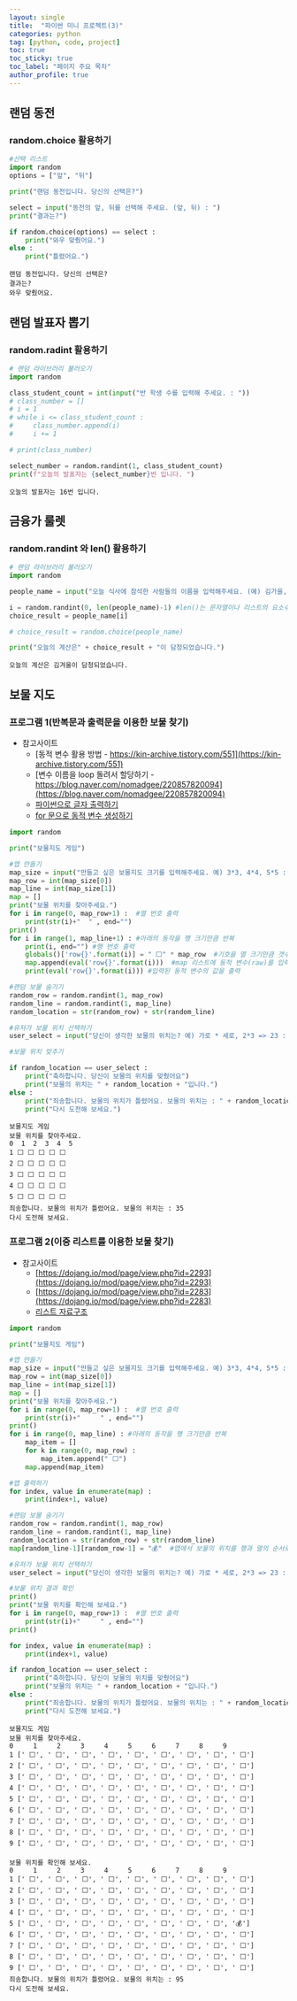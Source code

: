 ```yaml
---
layout: single
title:  "파이썬 미니 프로젝트(3)"
categories: python
tag: [python, code, project]
toc: true
toc_sticky: true
toc_label: "페이지 주요 목차"
author_profile: true
---
```


<head>
  <style>
    table.dataframe {
      white-space: normal;
      width: 100%;
      height: 240px;
      display: block;
      overflow: auto;
      font-family: Arial, sans-serif;
      font-size: 0.9rem;
      line-height: 20px;
      text-align: center;
      border: 0px !important;
    }

    table.dataframe th {
      text-align: center;
      font-weight: bold;
      padding: 8px;
    }

    table.dataframe td {
      text-align: center;
      padding: 8px;
    }

    table.dataframe tr:hover {
      background: #b8d1f3; 
    }

    .output_prompt {
      overflow: auto;
      font-size: 0.9rem;
      line-height: 1.45;
      border-radius: 0.3rem;
      -webkit-overflow-scrolling: touch;
      padding: 0.8rem;
      margin-top: 0;
      margin-bottom: 15px;
      font: 1rem Consolas, "Liberation Mono", Menlo, Courier, monospace;
      color: $code-text-color;
      border: solid 1px $border-color;
      border-radius: 0.3rem;
      word-break: normal;
      white-space: pre;
    }

  .dataframe tbody tr th:only-of-type {
      vertical-align: middle;
  }

  .dataframe tbody tr th {
      vertical-align: top;
  }

  .dataframe thead th {
      text-align: center !important;
      padding: 8px;
  }

  .page__content p {
      margin: 0 0 0px !important;
  }

  .page__content p > strong {
    font-size: 0.8rem !important;
  }

  </style>
</head>

## 랜덤 동전

### random.choice 활용하기


```python
#선택 리스트
import random
options = ["앞", "뒤"]

print("랜덤 동전입니다. 당신의 선택은?")

select = input("동전의 앞, 뒤를 선택해 주세요. (앞, 뒤) : ")
print("결과는?")

if random.choice(options) == select :
    print("와우 맞췄어요.")
else :
    print("틀렸어요.")

```

    랜덤 동전입니다. 당신의 선택은?
    결과는?
    와우 맞췄어요.


## 랜덤 발표자 뽑기

### random.radint 활용하기


```python
# 랜덤 라이브러리 불러오기
import random

class_student_count = int(input("반 학생 수를 입력해 주세요. : "))
# class_number = []
# i = 1
# while i <= class_student_count :
#     class_number.append(i)
#     i += 1

# print(class_number)

select_number = random.randint(1, class_student_count)
print(f"오늘의 발표자는 {select_number}번 입니다. ")
```

    오늘의 발표자는 16번 입니다. 


## 금융가 룰렛

### random.randint 와 len() 활용하기


```python
# 랜덤 라이브러리 불러오기
import random

people_name = input("오늘 식사에 참석한 사람들의 이름을 입력해주세요. (예) 김가을, 김겨울, 김봄 : ").split(",") #","를 기준으로 분리된 값이 리스트로 바로 생성됨

i = random.randint(0, len(people_name)-1) #len()는 문자열이나 리스트의 요소수를 반환함.
choice_result = people_name[i]

# choice_result = random.choice(people_name)

print("오늘의 계산은" + choice_result + "이 담청되었습니다.")
```

    오늘의 계산은 김겨울이 담청되었습니다.


## 보물 지도


### 프로그램 1(반복문과 출력문을 이용한 보물 찾기)
- 참고사이트
    - [동적 변수 활용 방법 - https://kin-archive.tistory.com/551](https://kin-archive.tistory.com/551)
    - [변수 이름을 loop 돌려서 할당하기 - https://blog.naver.com/nomadgee/220857820094](https://blog.naver.com/nomadgee/220857820094)
    - [파이썬으로 글자 출력하기](https://datascienceschool.net/01%20python/02.03%20%ED%8C%8C%EC%9D%B4%EC%8D%AC%EC%9C%BC%EB%A1%9C%20%EA%B8%80%EC%9E%90%EB%A5%BC%20%EC%B6%9C%EB%A0%A5%ED%95%98%EA%B8%B0.html)
    - [for 문으로 동적 변수 생성하기](https://muzukphysics.tistory.com/entry/%ED%8C%8C%EC%9D%B4%EC%8D%AC-%EC%9E%90%EB%8F%99-%EB%B3%80%EC%88%98-%EC%83%9D%EC%84%B1-for%EB%AC%B8%EC%9C%BC%EB%A1%9C-%EB%8F%99%EC%A0%81-%EB%B3%80%EC%88%98-%EC%83%9D%EC%84%B1%ED%95%98%EA%B8%B0-Python)


```python
import random

print("보물지도 게임")

#맵 만들기
map_size = input("만들고 싶은 보물지도 크기를 입력해주세요. 예) 3*3, 4*4, 5*5 : ").split("*")
map_row = int(map_size[0])
map_line = int(map_size[1])
map = []
print("보물 위치를 찾아주세요.")
for i in range(0, map_row+1) :  #열 번호 출력
    print(str(i)+"  " , end="")
print()
for i in range(1, map_line+1) : #아래의 동작을 행 크기만큼 반복
    print(i, end="") #행 번호 출력
    globals()['row{}'.format(i)] = " ⬜️" * map_row  #기호을 열 크기만큼 갯수를 채워 row1, row2 .... 와 같은 동적변수에 입력
    map.append(eval('row{}'.format(i)))  #map 리스트에 동적 변수(raw)를 입력
    print(eval('row{}'.format(i))) #입력된 동적 변수의 값을 출력

#랜덤 보물 숨기기
random_row = random.randint(1, map_row)
random_line = random.randint(1, map_line)
random_location = str(random_row) + str(random_line)

#유저가 보물 위치 선택하기
user_select = input("당신이 생각한 보물의 위치는? 예) 가로 * 세로, 2*3 => 23 : ")

#보물 위치 맞추기

if random_location == user_select :
    print("축하합니다. 당신이 보물의 위치를 맞췄어요")
    print("보물의 위치는 " + random_location + "입니다.")
else :
    print("죄송합니다. 보물의 위치가 틀렸어요. 보물의 위치는 : " + random_location)
    print("다시 도전해 보세요.")
```

    보물지도 게임
    보물 위치를 찾아주세요.
    0  1  2  3  4  5  
    1 ⬜️ ⬜️ ⬜️ ⬜️ ⬜️
    2 ⬜️ ⬜️ ⬜️ ⬜️ ⬜️
    3 ⬜️ ⬜️ ⬜️ ⬜️ ⬜️
    4 ⬜️ ⬜️ ⬜️ ⬜️ ⬜️
    5 ⬜️ ⬜️ ⬜️ ⬜️ ⬜️
    죄송합니다. 보물의 위치가 틀렸어요. 보물의 위치는 : 35
    다시 도전해 보세요.


### 프로그램 2(이중 리스트를 이용한 보물 찾기)

- 참고사이트
    - [https://dojang.io/mod/page/view.php?id=2293](https://dojang.io/mod/page/view.php?id=2293)
    - [https://dojang.io/mod/page/view.php?id=2283](https://dojang.io/mod/page/view.php?id=2283)
    - [리스트 자료구조](https://docs.python.org/ko/3.9/tutorial/datastructures.html)


```python
import random

print("보물지도 게임")

#맵 만들기
map_size = input("만들고 싶은 보물지도 크기를 입력해주세요. 예) 3*3, 4*4, 5*5 : ").split("*")
map_row = int(map_size[0])
map_line = int(map_size[1])
map = []
print("보물 위치를 찾아주세요.")
for i in range(0, map_row+1) :  #열 번호 출력
    print(str(i)+"     " , end="")
print()
for i in range(0, map_line) : #아래의 동작을 행 크기만큼 반복
    map_item = []
    for k in range(0, map_row) :
        map_item.append(" ⬜️")
    map.append(map_item)

#맵 출력하기
for index, value in enumerate(map) :
    print(index+1, value)

#랜덤 보물 숨기기
random_row = random.randint(1, map_row)
random_line = random.randint(1, map_line)
random_location = str(random_row) + str(random_line)
map[random_line-1][random_row-1] = "💰"  #맵에서 보물의 위치를 행과 열의 순서로 리스트 값을 찾아 💰으로 변환

#유저가 보물 위치 선택하기
user_select = input("당신이 생각한 보물의 위치는? 예) 가로 * 세로, 2*3 => 23 : ")

#보물 위치 결과 확인
print()
print("보물 위치를 확인해 보세요.")
for i in range(0, map_row+1) :  #열 번호 출력
    print(str(i)+"     " , end="")
print()

for index, value in enumerate(map) :
    print(index+1, value)

if random_location == user_select :
    print("축하합니다. 당신이 보물의 위치를 맞췄어요")
    print("보물의 위치는 " + random_location + "입니다.")
else :
    print("죄송합니다. 보물의 위치가 틀렸어요. 보물의 위치는 : " + random_location)
    print("다시 도전해 보세요.")
```

    보물지도 게임
    보물 위치를 찾아주세요.
    0     1     2     3     4     5     6     7     8     9     
    1 [' ⬜️', ' ⬜️', ' ⬜️', ' ⬜️', ' ⬜️', ' ⬜️', ' ⬜️', ' ⬜️', ' ⬜️']
    2 [' ⬜️', ' ⬜️', ' ⬜️', ' ⬜️', ' ⬜️', ' ⬜️', ' ⬜️', ' ⬜️', ' ⬜️']
    3 [' ⬜️', ' ⬜️', ' ⬜️', ' ⬜️', ' ⬜️', ' ⬜️', ' ⬜️', ' ⬜️', ' ⬜️']
    4 [' ⬜️', ' ⬜️', ' ⬜️', ' ⬜️', ' ⬜️', ' ⬜️', ' ⬜️', ' ⬜️', ' ⬜️']
    5 [' ⬜️', ' ⬜️', ' ⬜️', ' ⬜️', ' ⬜️', ' ⬜️', ' ⬜️', ' ⬜️', ' ⬜️']
    6 [' ⬜️', ' ⬜️', ' ⬜️', ' ⬜️', ' ⬜️', ' ⬜️', ' ⬜️', ' ⬜️', ' ⬜️']
    7 [' ⬜️', ' ⬜️', ' ⬜️', ' ⬜️', ' ⬜️', ' ⬜️', ' ⬜️', ' ⬜️', ' ⬜️']
    8 [' ⬜️', ' ⬜️', ' ⬜️', ' ⬜️', ' ⬜️', ' ⬜️', ' ⬜️', ' ⬜️', ' ⬜️']
    9 [' ⬜️', ' ⬜️', ' ⬜️', ' ⬜️', ' ⬜️', ' ⬜️', ' ⬜️', ' ⬜️', ' ⬜️']
    
    보물 위치를 확인해 보세요.
    0     1     2     3     4     5     6     7     8     9     
    1 [' ⬜️', ' ⬜️', ' ⬜️', ' ⬜️', ' ⬜️', ' ⬜️', ' ⬜️', ' ⬜️', ' ⬜️']
    2 [' ⬜️', ' ⬜️', ' ⬜️', ' ⬜️', ' ⬜️', ' ⬜️', ' ⬜️', ' ⬜️', ' ⬜️']
    3 [' ⬜️', ' ⬜️', ' ⬜️', ' ⬜️', ' ⬜️', ' ⬜️', ' ⬜️', ' ⬜️', ' ⬜️']
    4 [' ⬜️', ' ⬜️', ' ⬜️', ' ⬜️', ' ⬜️', ' ⬜️', ' ⬜️', ' ⬜️', ' ⬜️']
    5 [' ⬜️', ' ⬜️', ' ⬜️', ' ⬜️', ' ⬜️', ' ⬜️', ' ⬜️', ' ⬜️', '💰']
    6 [' ⬜️', ' ⬜️', ' ⬜️', ' ⬜️', ' ⬜️', ' ⬜️', ' ⬜️', ' ⬜️', ' ⬜️']
    7 [' ⬜️', ' ⬜️', ' ⬜️', ' ⬜️', ' ⬜️', ' ⬜️', ' ⬜️', ' ⬜️', ' ⬜️']
    8 [' ⬜️', ' ⬜️', ' ⬜️', ' ⬜️', ' ⬜️', ' ⬜️', ' ⬜️', ' ⬜️', ' ⬜️']
    9 [' ⬜️', ' ⬜️', ' ⬜️', ' ⬜️', ' ⬜️', ' ⬜️', ' ⬜️', ' ⬜️', ' ⬜️']
    죄송합니다. 보물의 위치가 틀렸어요. 보물의 위치는 : 95
    다시 도전해 보세요.

